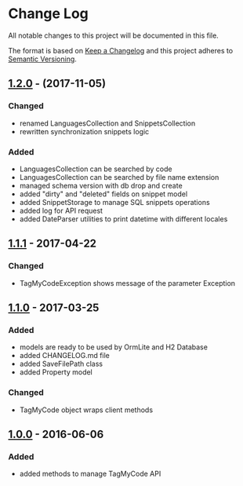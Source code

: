 # Change Log
All notable changes to this project will be documented in this file.

The format is based on [Keep a Changelog](http://keepachangelog.com/)
and this project adheres to [Semantic Versioning](http://semver.org/).

## [1.2.0] - (2017-11-05)
### Changed
- renamed LanguagesCollection and SnippetsCollection
- rewritten synchronization snippets logic

### Added
- LanguagesCollection can be searched by code
- LanguagesCollection can be searched by file name extension
- managed schema version with db drop and create
- added "dirty" and "deleted" fields on snippet model
- added SnippetStorage to manage SQL snippets operations
- added log for API request
- added DateParser utilities to print datetime with different locales

## [1.1.1] - 2017-04-22
### Changed
- TagMyCodeException shows message of the parameter Exception

## [1.1.0] - 2017-03-25
### Added
- models are ready to be used by OrmLite and H2 Database
- added CHANGELOG.md file
- added SaveFilePath class
- added Property model

### Changed
- TagMyCode object wraps client methods

## [1.0.0] - 2016-06-06
### Added
- added methods to manage TagMyCode API
 
[1.2.0]: https://github.com/massimozappino/tagmycode-java-sdk/compare/v1.1.1...v1.2.0
[1.1.1]: https://github.com/massimozappino/tagmycode-java-sdk/compare/v1.1.0...v1.1.1
[1.1.0]: https://github.com/massimozappino/tagmycode-java-sdk/compare/v1.0.0...v1.1.0
[1.0.0]: https://github.com/massimozappino/tagmycode-java-sdk/compare/v0.1.2...v1.0.0
